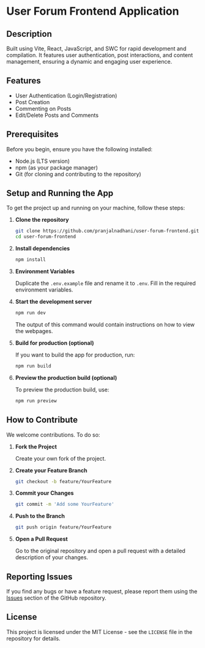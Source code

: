 # User Forum Frontend Application

## Description

Built using Vite, React, JavaScript, and SWC for rapid development and compilation. It features user authentication, post interactions, and content management, ensuring a dynamic and engaging user experience.

## Features

- User Authentication (Login/Registration)
- Post Creation
- Commenting on Posts
- Edit/Delete Posts and Comments

## Prerequisites

Before you begin, ensure you have the following installed:

- Node.js (LTS version)
- npm (as your package manager)
- Git (for cloning and contributing to the repository)

## Setup and Running the App

To get the project up and running on your machine, follow these steps:

1. **Clone the repository**

   ```sh
   git clone https://github.com/pranjalnadhani/user-forum-frontend.git
   cd user-forum-frontend
   ```

2. **Install dependencies**

   ```sh
   npm install
   ```

3. **Environment Variables**

   Duplicate the `.env.example` file and rename it to `.env`. Fill in the required environment variables.

4. **Start the development server**

   ```sh
   npm run dev
   ```

   The output of this command would contain instructions on how to view the webpages.

5. **Build for production (optional)**

   If you want to build the app for production, run:

   ```sh
   npm run build
   ```

6. **Preview the production build (optional)**

   To preview the production build, use:

   ```sh
   npm run preview
   ```

## How to Contribute

We welcome contributions. To do so:

1. **Fork the Project**

   Create your own fork of the project.

2. **Create your Feature Branch**

   ```sh
   git checkout -b feature/YourFeature
   ```

3. **Commit your Changes**

   ```sh
   git commit -m 'Add some YourFeature'
   ```

4. **Push to the Branch**

   ```sh
   git push origin feature/YourFeature
   ```

5. **Open a Pull Request**

   Go to the original repository and open a pull request with a detailed description of your changes.

## Reporting Issues

If you find any bugs or have a feature request, please report them using the [Issues](https://github.com/pranjalnadhani/user-forum-frontend/issues) section of the GitHub repository.

## License

This project is licensed under the MIT License - see the `LICENSE` file in the repository for details.

